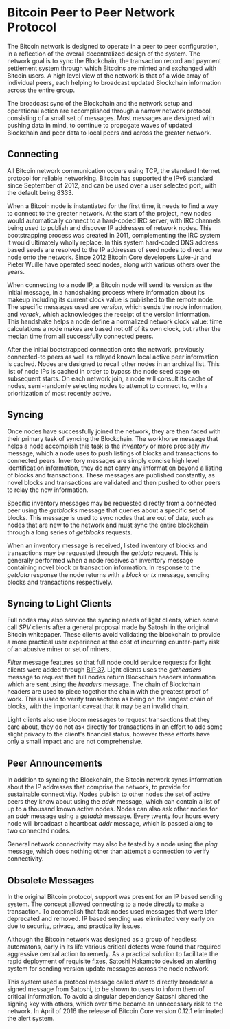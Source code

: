 # Bitcoin Peer to Peer Network Protocol

The Bitcoin network is designed to operate in a peer to peer configuration, in a reflection of the overall decentralized design of the system. The network goal is to sync the Blockchain, the transaction record and payment settlement system through which Bitcoins are minted and exchanged with Bitcoin users. A high level view of the network is that of a wide array of individual peers, each helping to broadcast updated Blockchain information across the entire group.

The broadcast sync of the Blockchain and the network setup and operational action are accomplished through a narrow network protocol, consisting of a small set of messages. Most messages are designed with pushing data in mind, to continue to propagate waves of updated Blockchain and peer data to local peers and across the greater network.

## Connecting

All Bitcoin network communication occurs using TCP, the standard Internet protocol for reliable networking. Bitcoin has supported the IPv6 standard since September of 2012, and can be used over a user selected port, with the default being 8333.

When a Bitcoin node is instantiated for the first time, it needs to find a way to connect to the greater network. At the start of the project, new nodes would automatically connect to a hard-coded IRC server, with IRC channels being used to publish and discover IP addresses of network nodes. This bootstrapping process was created in 2011, complementing the IRC system it would ultimately wholly replace. In this system hard-coded DNS address based seeds are resolved to the IP addresses of seed nodes to direct a new node onto the network. Since 2012 Bitcoin Core developers Luke-Jr and Pieter Wuille have operated seed nodes, along with various others over the years.

When connecting to a node IP, a Bitcoin node will send its version as the initial message, in a handshaking process where information about its makeup including its current clock value is published to the remote node. The specific messages used are *version*, which sends the node information, and *verack*, which acknowledges the receipt of the version information. This handshake helps a node define a normalized network clock value: time calculations a node makes are based not off of its own clock, but rather the median time from all successfully connected peers.

After the initial bootstrapped connection onto the network, previously connected-to peers as well as relayed known local active peer information is cached. Nodes are designed to recall other nodes in an archival list. This list of node IPs is cached in order to bypass the node seed stage on subsequent starts. On each network join, a node will consult its cache of nodes, semi-randomly selecting nodes to attempt to connect to, with a prioritization of most recently active.

## Syncing

Once nodes have successfully joined the network, they are then faced with their primary task of syncing the Blockchain. The workhorse message that helps a node accomplish this task is the *inventory* or more precisely *inv* message, which a node uses to push listings of blocks and transactions to connected peers. Inventory messages are simply concise high level identification information, they do not carry any information beyond a listing of blocks and transactions. These messages are published constantly, as novel blocks and transactions are validated and then pushed to other peers to relay the new information.

Specific inventory messages may be requested directly from a connected peer using the *getblocks* message that queries about a specific set of blocks. This message is used to sync nodes that are out of date, such as nodes that are new to the network and must sync the entire blockchain through a long series of *getblocks* requests.

When an inventory message is received, listed inventory of blocks and transactions may be requested through the *getdata* request. This is generally performed when a node receives an inventory message containing novel block or transaction information. In response to the *getdata* response the node returns with a *block* or *tx* message, sending blocks and transactions respectively.

## Syncing to Light Clients

Full nodes may also service the syncing needs of light clients, which some call *SPV* clients after a general proposal made by Satoshi in the original Bitcoin whitepaper. These clients avoid validating the blockchain to provide a more practical user experience at the cost of incurring counter-party risk of an abusive miner or set of miners.

*Filter* message features so that full node could service requests for light clients were added through [BIP 37](https://github.com/bitcoin/bips/blob/master/bip-0037.mediawiki). Light clients uses the *getheaders* message to request that full nodes return Blockchain headers information which are sent using the *headers* message. The chain of Blockchain headers are used to piece together the chain with the greatest proof of work. This is used to verify transactions as being on the longest chain of blocks, with the important caveat that it may be an invalid chain.

Light clients also use bloom messages to request transactions that they care about, they do not ask directly for transactions in an effort to add some slight privacy to the client's financial status, however these efforts have only a small impact and are not comprehensive.

## Peer Announcements

In addition to syncing the Blockchain, the Bitcoin network syncs information about the IP addresses that comprise the network, to provide for sustainable connectivity. Nodes publish to other nodes the set of active peers they know about using the *addr* message, which can contain a list of up to a thousand known active nodes. Nodes can also ask other nodes for an *addr* message using a *getaddr* message. Every twenty four hours every node will broadcast a heartbeat *addr* message, which is passed along to two connected nodes.

General network connectivity may also be tested by a node using the *ping* message, which does nothing other than attempt a connection to verify connectivity.

## Obsolete Messages

In the original Bitcoin protocol, support was present for an IP based sending system. The concept allowed connecting to a node directly to make a transaction. To accomplish that task nodes used messages that were later deprecated and removed. IP based sending was eliminated very early on due to security, privacy, and practicality issues.

Although the Bitcoin network was designed as a group of headless automatons, early in its life various critical defects were found that required aggressive central action to remedy. As a practical solution to facilitate the rapid deployment of requisite fixes, Satoshi Nakamoto devised an alerting system for sending version update messages across the node network.

This system used a protocol message called *alert* to directly broadcast a signed message from Satoshi, to be shown to users to inform them of critical information. To avoid a singular dependency Satoshi shared the signing key with others, which over time became an unnecessary risk to the network. In April of 2016 the release of Bitcoin Core version 0.12.1 eliminated the alert system.

